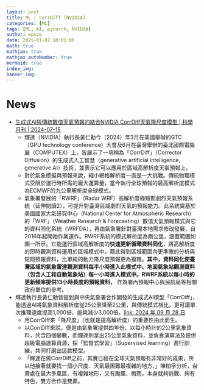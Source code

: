 ```yaml
---
layout: post
title: ML | CorrDiff (NVIDIA)
categories: [ML]
tags: [ML, AI, pytorch, NVIDIA]
author: wpsze
date: 2025-01-02 10:01:00
math: true
mathjax: true
mathjax_autoNumber: true
mermaid: true
index_img: 
banner_img: 
---
```



# News

- [生成式AI與傳統數值天氣預報的結合NVIDIA CorrDiff天氣降尺度模型 | 科學月刊 | 2024-07-15](https://www.scimonth.com.tw/archives/10997)
  - 輝達（NVIDIA）執行長黃仁勳今（2024）年3月在美國舉辦的GTC（GPU technology conference）大會及6月在臺灣舉辦的臺北國際電腦展（COMPUTEX）上，皆展示了一項稱為「CorrDiff」（Corrector Diffusion）的生成式人工智慧（generative artificial intelligence, generative AI）技術，並表示它可以應用於區域高解析度天氣預報上。
  - 對於氣象模擬與預報來說，縮小網格解析度一直是一大挑戰。傳統物理模式受限於運行時所需的龐大運算量，當今執行全球預報的最高解析度模式為ECMWF的九公里解析度全球模式。
  - 氣象署發展的「RWRF」（Radar WRF）高解析度極短期劇烈天氣預報系統（延伸閱讀2），可提升對臺灣區域劇烈天氣的預報能力。此系統奠基於美國國家大氣研究中心（National Center for Atmospheric Research）的「WRF」（Weather Research & Forecasting）數值天氣預報模式與它的資料同化系統（WRFDA），再由氣象署針對臺灣本地需求修改發展，自2016年起開始作業運作。RWRF系統的模式解析度為兩公里，涵蓋範圍如圖一所示。它能運行區域高解析度的**快速更新循環資料同化**，將高解析度的即時觀測資料運用於區域模式中，藉此得到區域範圍內更準確的分析與短期預報資料，比單純的動力降尺度預報更為複雜。**其中，資料同化使臺灣區域的氣象雷達觀測資料每半小時進入此模式中、地面氣象站觀測資料（包含人工和自動氣象站）每一小時進入模式中。RWRF系統以每小時的更新頻率提供13小時長度的預報資料，** 作為署內預報中心與民航局等相關政府單位的參考。
- 輝達執行長黃仁勳皆提到與中央氣象署合作開發的生成式AI模型「CorrDiff」，能透過AI將氣象資料解析度從25公里降至2公里，與傳統模式相比，更可讓單次推理速度提高1,000倍、能耗減少3,000倍。[link: 2024 年 09 月 28 日](https://technews.tw/2024/09/28/cwa-corrdiff-nvidia/)
  - 用CorrDiff來「降尺度」（也就是提高解析度）的重要性由此而生。
  - 以CorrDiff來說，便是由氣象署提供四年份、以每小時計的2公里氣象資料，共含四個變數，而輝達則拿出25公里氣象資料，並負責演算法及提供超級電腦運算資源，採「監督式學習」（Supervised learning）進行訓練，共同打磨出這款模型。
  - 「輝達在做CorrDiff之前，其實已經在全球天氣預報有非常好的成果，所以他接著就要找一個小尺度、天氣最困難最複雜的地方，」陳柏孚分析，台灣處在最大季風區、有複雜地形，又有颱風、梅雨，本身就夠挑戰、夠有特色，雙方合作是雙贏。

